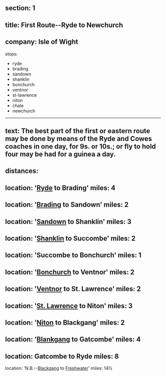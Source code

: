 section: 1
----
title: First Route--Ryde to Newchurch
----
company: Isle of Wight
----
stops:
- ryde
- brading
- sandown
- shanklin
- bonchurch
- ventnor
- st-lawrence
- niton
- chale
- newchurch
----
text: The best part of the first or eastern route may be done by means of the Ryde and Cowes coaches in one day, for 9s. or 10s.; or fly to hold four may be had for a guinea a day.
----
distances:
-
  location: '[Ryde](/stations/ryde/) to Brading'
  miles: 4
-
  location: '[Brading](/stations/brading/) to Sandown'
  miles: 2
-
  location: '[Sandown](/stations/sandown/) to Shanklin'
  miles: 3
-
  location: '[Shanklin](/stations/ryde/) to Succombe'
  miles: 2
-
  location: 'Succombe to Bonchurch'
  miles: 1
-
  location: '[Bonchurch](/stations/bonchurch/) to Ventnor'
  miles: 2
-
  location: '[Ventnor](/stations/ventnor/) to St. Lawrence'
  miles: 2
-
  location: '[St. Lawrence](/stations/ryde/) to Niton'
  miles: 3
-
  location: '[Niton](/stations/niton/) to Blackgang'
  miles: 2
-
  location: '[Blankgang](/stations/ryde/) to Gatcombe'
  miles: 4
-
  location: Gatcombe to Ryde
  miles: 8
-
  location: 'N.B.--[Blackgang](/stations/blackgang/) to [Freshwater](/stations/freshwater)'
  miles: 14½
